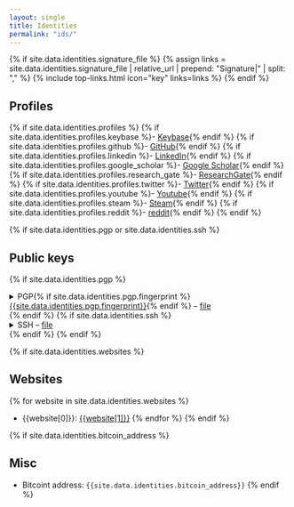 ```yaml
---
layout: single
title: Identities
permalink: "ids/"
---
```

{% if site.data.identities.signature_file %}
{% assign links = site.data.identities.signature_file | relative_url | prepend: "Signature|" | split: "," %}
{% include top-links.html icon="key" links=links %}
{% endif %}


## Profiles
{% if site.data.identities.profiles %}
{% if site.data.identities.profiles.keybase %}- [Keybase](https://keybase.io/{{site.data.identities.profiles.keybase}}){% endif %}
{% if site.data.identities.profiles.github %}- [GitHub](https://github.com/{{site.data.identities.profiles.github}}){% endif %}
{% if site.data.identities.profiles.linkedin %}- [LinkedIn](https://www.linkedin.com/in/{{site.data.identities.profiles.linkedin}}){% endif %}
{% if site.data.identities.profiles.google_scholar %}- [Google Scholar](http://scholar.google.com/citations?user={{site.data.identities.profiles.google_scholar}}){% endif %}
{% if site.data.identities.profiles.research_gate %}- [ResearchGate](https://www.researchgate.net/profile/{{site.data.identities.profiles.research_gate}}){% endif %}
{% if site.data.identities.profiles.twitter %}- [Twitter](https://twitter.com/{{site.data.identities.profiles.twitter}}){% endif %}
{% if site.data.identities.profiles.youtube %}- [Youtube](https://www.youtube.com/user/{{site.data.identities.profiles.youtube}}){% endif %}
{% if site.data.identities.profiles.steam %}- [Steam](https://steamcommunity.com/id/{{site.data.identities.profiles.steam}}){% endif %}
{% if site.data.identities.profiles.reddit %}- [reddit](https://www.reddit.com/user/{{site.data.identities.profiles.reddit}}){% endif %}
{% endif %}


{% if site.data.identities.pgp or site.data.identities.ssh %}
## Public keys
{% if site.data.identities.pgp %}
<details>
  <summary>PGP{% if site.data.identities.pgp.fingerprint %} <a href="http://pool.sks-keyservers.net/pks/lookup?search=0x{{site.data.identities.pgp.fingerprint | replace: ' ', ''}}&op=vindex">{{site.data.identities.pgp.fingerprint}}</a>{% endif %} – <a href="{{site.data.identities.pgp.file | relative_url}}">file</a></summary>
  <pre>{{site.data.identities.pgp.key}}</pre>
</details>
{% endif %}
{% if site.data.identities.ssh %}
<details>
  <summary>SSH – <a href="{{site.data.identities.pgp.file | relative_url}}">file</a></summary>
  <pre>{{site.data.identities.ssh.key}}</pre>
</details>
{% endif %}
{% endif %}


{% if site.data.identities.websites %}
## Websites
{% for website in site.data.identities.websites %}
- {{website[0]}}: [{{website[1]}}]({{website[1]}})
{% endfor %}
{% endif %}


{% if site.data.identities.bitcoin_address %}
## Misc
- Bitcoint address: `{{site.data.identities.bitcoin_address}}`
{% endif %}
